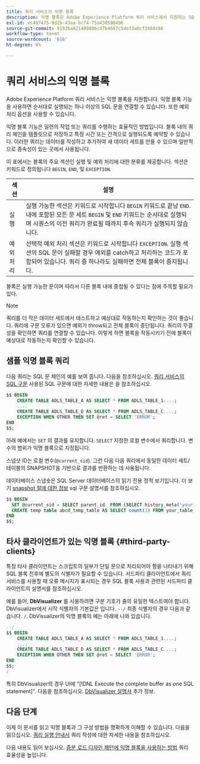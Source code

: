 ```yaml
---
title: 쿼리 서비스의 익명 블록
description: 익명 블록은 Adobe Experience Platform 쿼리 서비스에서 지원하는 SQL 구문으로, 쿼리 시퀀스를 효율적으로 실행할 수 있습니다
exl-id: ec497475-9d2b-43aa-bcf4-75a430590496
source-git-commit: 9193ba821409806cd7b4667c5de73a0cf2660c66
workflow-type: tm+mt
source-wordcount: '616'
ht-degree: 0%

---
```


# 쿼리 서비스의 익명 블록

Adobe Experience Platform 쿼리 서비스는 익명 블록을 지원합니다. 익명 블록 기능을 사용하면 순서대로 실행되는 하나 이상의 SQL 문을 연결할 수 있습니다. 또한 예외 처리 옵션을 사용할 수 있습니다.

익명 블록 기능은 일련의 작업 또는 쿼리를 수행하는 효율적인 방법입니다. 블록 내의 쿼리 체인을 템플릿으로 저장하고 특정 시간 또는 간격으로 실행되도록 예약할 수 있습니다. 이러한 쿼리는 데이터를 작성하고 추가하여 새 데이터 세트를 만들 수 있으며 일반적으로 종속성이 있는 곳에서 사용됩니다.

이 표에서는 블록의 주요 섹션인 실행 및 예외 처리에 대한 분류를 제공합니다. 섹션은 키워드로 정의됩니다 `BEGIN`, `END`, 및 `EXCEPTION`.

| 섹션 | 설명 |
|---|---|
| 실행 | 실행 가능한 섹션은 키워드로 시작합니다 `BEGIN` 키워드로 끝남 `END`. 내에 포함된 모든 문 세트 `BEGIN` 및 `END` 키워드는 순서대로 실행되며 시퀀스의 이전 쿼리가 완료될 때까지 후속 쿼리가 실행되지 않습니다. |
| 예외 처리 | 선택적 예외 처리 섹션은 키워드로 시작합니다 `EXCEPTION`. 실행 섹션의 SQL 문이 실패할 경우 예외를 catch하고 처리하는 코드가 포함되어 있습니다. 쿼리 중 하나라도 실패하면 전체 블록이 중지됩니다. |

블록은 실행 가능한 문이며 따라서 다른 블록 내에 중첩될 수 있다는 점에 주목할 필요가 있다.

>[!NOTE]
>
> 쿼리를 더 작은 데이터 세트에서 테스트하고 예상대로 작동하는지 확인하는 것이 좋습니다. 쿼리에 구문 오류가 있으면 예외가 throw되고 전체 블록이 중단됩니다. 쿼리의 무결성을 확인하면 쿼리를 연결할 수 있습니다. 이렇게 하면 블록을 작동시키기 전에 블록이 예상대로 작동하는지 확인할 수 있습니다.

## 샘플 익명 블록 쿼리

다음 쿼리는 SQL 문 체인의 예를 보여 줍니다. 다음을 참조하십시오. [쿼리 서비스의 SQL 구문](../sql/syntax.md) 사용된 SQL 구문에 대한 자세한 내용은 을 참조하십시오.

```SQL
$$ BEGIN
    CREATE TABLE ADLS_TABLE_A AS SELECT * FROM ADLS_TABLE_1....;
    ....
    CREATE TABLE ADLS_TABLE_D AS SELECT * FROM ADLS_TABLE_C....; 
    EXCEPTION WHEN OTHER THEN SET @ret = SELECT 'ERROR';
END
$$;
```

아래 예에서는 `SET` 의 결과를 유지합니다. `SELECT` 지정한 로컬 변수에서 쿼리합니다. 변수의 범위가 익명 블록으로 지정됩니다.

스냅샷 ID는 로컬 변수(`@current_sid`). 그런 다음 다음 쿼리에서 동일한 데이터 세트/테이블의 SNAPSHOT을 기반으로 결과를 반환하는 데 사용됩니다.

데이터베이스 스냅숏은 SQL Server 데이터베이스의 읽기 전용 정적 보기입니다. 더 보기 [snapshot 절에 대한 정보](../sql/syntax.md#SNAPSHOT-clause) sql 구문 설명서를 참조하십시오.

```SQL
$$ BEGIN                                             
  SET @current_sid = SELECT parent_id  FROM (SELECT history_meta('your_table_name')) WHERE  is_current = true;
  CREATE temp table abcd_temp_table AS SELECT count(1) FROM your_table_name  SNAPSHOT SINCE @current_sid;                                                                                           
END
$$;
```

## 타사 클라이언트가 있는 익명 블록 {#third-party-clients}

특정 타사 클라이언트는 스크립트의 일부가 단일 문으로 처리되어야 함을 나타내기 위해 SQL 블록 전후에 별도의 식별자가 필요할 수 있습니다. 서드파티 클라이언트에서 쿼리 서비스를 사용할 때 오류 메시지가 표시되는 경우 SQL 블록 사용과 관련된 서드파티 클라이언트의 설명서를 참조하십시오.

예를 들어, **DbVisualizer** 를 사용하려면 구분 기호가 줄의 유일한 텍스트여야 합니다. DbVisualizer에서 시작 식별자의 기본값은 입니다. `--/` 최종 식별자의 경우 다음과 같습니다. `/`. DbVisualizer의 익명 블록의 예는 아래에 나와 있습니다.

```SQL
--/
$$ BEGIN
    CREATE TABLE ADLS_TABLE_A AS SELECT * FROM ADLS_TABLE_1....;
    ....
    CREATE TABLE ADLS_TABLE_D AS SELECT * FROM ADLS_TABLE_C....;
    EXCEPTION WHEN OTHER THEN SET @ret = SELECT 'ERROR';
END
$$;
/
```

특히 DbVisualizer의 경우 UI에 &quot;[!DNL Execute the complete buffer as one SQL statement]&quot;. 다음을 참조하십시오. [DbVisualizer 설명서](https://confluence.dbvis.com/display/UG120/Executing+Complex+Statements#ExecutingComplexStatements-UsingExecuteBuffer) 추가 정보.

## 다음 단계

이제 이 문서를 읽고 익명 블록과 그 구성 방법을 명확하게 이해할 수 있습니다. 다음을 읽으십시오. [쿼리 실행 안내서](../best-practices/writing-queries.md) 쿼리 작성에 대한 자세한 내용을 참조하십시오.

다음 내용도 읽어 보십시오. [증분 로드 디자인 패턴에 익명 블록을 사용하는 방법](./incremental-load.md) 쿼리 효율성을 높입니다.

